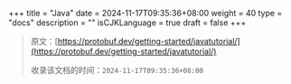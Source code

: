 +++
title = "Java"
date = 2024-11-17T09:35:36+08:00
weight = 40
type = "docs"
description = ""
isCJKLanguage = true
draft = false
+++

> 原文：[https://protobuf.dev/getting-started/javatutorial/](https://protobuf.dev/getting-started/javatutorial/)
>
> 收录该文档的时间：`2024-11-17T09:35:36+08:00`
